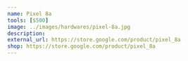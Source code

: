```yaml
---
name: Pixel 8a
tools: [$500]
image: ../images/hardwares/pixel-8a.jpg
description: 
external_url: https://store.google.com/product/pixel_8a
shop: https://store.google.com/product/pixel_8a
---
```

